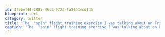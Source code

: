 ```yaml
---
id: 3f5befd4-2885-46c3-9723-fa8f51ecd1d5
blueprint: text
category: twitter
title: 'The  "spin" flight training exercise I was talking about on Friday: http://youtu.be/eUS98dFnrAs +@_ds @kimathomas'
caption: 'The  "spin" flight training exercise I was talking about on Friday: http://youtu.be/eUS98dFnrAs +<span class="username username_linked">@<a href="https://twitter.com/_ds" title="Dustin Senos">_ds</a></span> @kimathomas'
---
```

